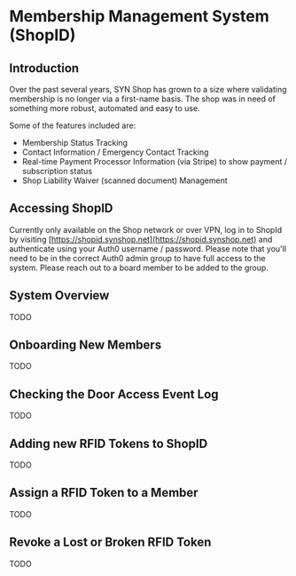 # Membership Management System (ShopID)

## Introduction
Over the past several years, SYN Shop has grown to a size where validating membership is no longer via a first-name basis. The shop was in need of something more robust, automated and easy to use.

Some of the features included are:

- Membership Status Tracking
- Contact Information / Emergency Contact Tracking
- Real-time Payment Processor Information (via Stripe) to show payment / subscription status
- Shop Liability Waiver (scanned document) Management

## Accessing ShopID
Currently only available on the Shop network or over VPN, log in to ShopId by visiting [https://shopid.synshop.net](https://shopid.synshop.net) and authenticate using your Auth0 username / password.  Please note that you'll need to be in the correct Auth0 admin group to have full access to the system.  Please reach out to a board member to be added to the group.

## System Overview
TODO

## Onboarding New Members
TODO

## Checking the Door Access Event Log
TODO

## Adding new RFID Tokens to ShopID
TODO

## Assign a RFID Token to a Member
TODO

## Revoke a Lost or Broken RFID Token
TODO
